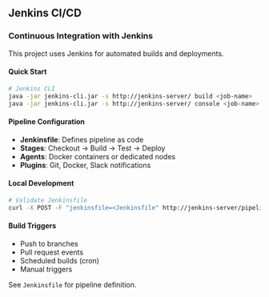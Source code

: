 ## Jenkins CI/CD

### Continuous Integration with Jenkins

This project uses Jenkins for automated builds and deployments.

#### Quick Start
```bash
# Jenkins CLI
java -jar jenkins-cli.jar -s http://jenkins-server/ build <job-name>
java -jar jenkins-cli.jar -s http://jenkins-server/ console <job-name>
```

#### Pipeline Configuration
- **Jenkinsfile**: Defines pipeline as code
- **Stages**: Checkout → Build → Test → Deploy
- **Agents**: Docker containers or dedicated nodes
- **Plugins**: Git, Docker, Slack notifications

#### Local Development
```bash
# Validate Jenkinsfile
curl -X POST -F "jenkinsfile=<Jenkinsfile" http://jenkins-server/pipeline-model-converter/validate
```

#### Build Triggers
- Push to branches
- Pull request events
- Scheduled builds (cron)
- Manual triggers

See `Jenkinsfile` for pipeline definition.